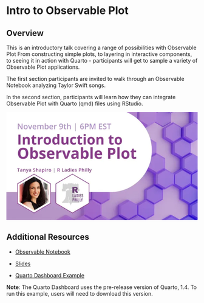 # Intro to Observable Plot

## Overview

This is an introductory talk covering a range of possibilities with Observable Plot From constructing simple plots, to layering in interactive components, to seeing it in action with Quarto - participants will get to sample a variety of Observable Plot applications.

The first section participants are invited to walk through an Observable Notebook analyzing Taylor Swift songs.

In the second section, participants will learn how they can integrate Observable Plot with Quarto (qmd) files using RStudio.

![](presentation/images/intro.webp)

## Additional Resources

-   [Observable Notebook](https://observablehq.com/d/f002f055d6fa2f8d)

-   [Slides](https://tashapiro.github.io/intro-observable/presentation/intro-observable.html#/TitleSlide)

-   [Quarto Dashboard Example](https://tashapiro.github.io/intro-observable/dashboard/dashboard.html)

**Note**: The Quarto Dashboard uses the pre-release version of Quarto, 1.4. To run this example, users will need to download this version.
